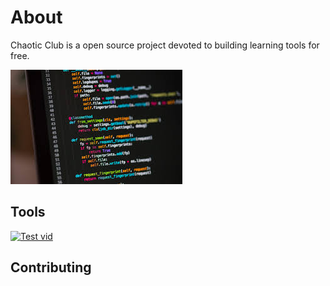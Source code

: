 # About
Chaotic Club is a open source project devoted to building learning tools for free.

![thing](code.jpg)

## Tools

[![Test vid](https://img.youtube.com/vi/E/K4TOrB7at0Y.jpg)](https://www.youtube.com/watch?v=K4TOrB7at0Y?si=yEtLduKAWE6EfXbV)

## Contributing 
